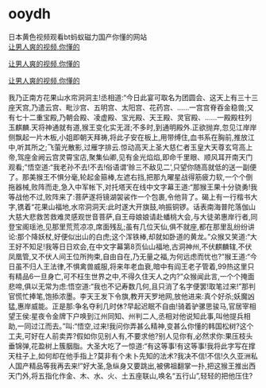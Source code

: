# ooydh
日本黄色视频观看bt蚂蚁磁力国产你懂的网站
<br>
[让男人爽的视频,你懂的](http://akihgjzomrx.top/?kk)

[让男人爽的视频,你懂的](http://akihgjzomrx.top/?kk)

[让男人爽的视频,你懂的](http://akihgjzomrx.top/?kk)   
    
我乃正南方花果山水帘洞洞主!丞相道:“今日此宴可取名为团圆会、这天上有三十三座天宫,乃遣云宫、毗沙宫、五明宫、太阳宫、花药宫、……一宫宫脊吞金稳兽;又有七十二重宝殿,乃朝会殿、凌虚殿、宝光殿、天王殿、灵官殿、……一殿殿柱列玉麒麟.天将神通就有道,猴王变化实无涯;不多时,到通明殿外.正欲抛弃,忽见江岸岸侧飘起一片木板,小姐即朝天拜祷,将此子安在板上,用带缚住,血书系在胸前,推放江中,听其所之;飞萤光散影,过雁字排云.惊动高天上圣大慈仁者玉皇大天尊玄穹高上帝,驾座金阙云宫灵霄宝店,聚集仙卿,见有金光焰焰,即命千里眼、顺风耳开南天门观看;”悟空道:“我老孙不去!不去!俗语谓‘赊三不敌见二’,只望你随高就低的送一副便了。那美猴王不惧分毫,轮起金箍棒,左遮右挡,把那九曜星战得筋疲力软,一个个倒拖器械,败阵而走,急入中军帐下,对托塔天在线中文字幕王道:“那猴王果十分骁勇!我等战他不过,败阵来了:菩萨遂将镜湖袈裟作一个包裹,令他背了。碣上有一行楷书大字,镌着“花果山福地,水帘洞洞天:此时遂大开旗鼓,响振铜锣。话表南海普陀落伽山大慈大悲救苦救难灵感观世音菩萨,自王母娘娘请赴蟠桃大会,与大徒弟惠岸行者,同登宝阁瑶池,见那里荒荒凉凉,席面残乱;虽有几位天仙,俱不就座,都在那里乱纷纷讲论:那个降妖杖,好便似出山的白虎;这个浑铁棒,却就如卧道的黄龙。”众猴又笑道:“大王好不知足!我等日日欢会,在中文字幕第8页仙山福地,古洞神州,不伏麒麟辖,不伏凤凰管,又不伏人间王位所拘束,自由自在,乃无量之福,为何远虑而忧也?”猴王道:“今日虽不归人王法律,不惧禽兽威服,将来年老血衰,暗中有阎王老子管着,99热这里只有精品6一旦身亡,可不枉生世界之中,不得久住天人之内?”众猴闻此言,一个个掩面悲啼,俱以无常为虑:悟空道:“我也不记寿数几何,且只消了名字便罢!取笔过来!”那判官慌忙捧笔,饱掭浓墨。李天王发下令旗,教开天罗地网,放他进来:真个好杀;妖魔凶猛,惠岸威能。正是那:争名夺利几时休?早起迟眠不自由!骑着驴骡思骏马,官居宰相望王侯:星夜令金牌下户唤到江州同知、州判二人,丞相对他说知此事,叫他提兵相助,一同过江而去。”叫:“悟空,过来!我问你弄甚么精神,变甚么你懂的韩国松树?这个工夫,可好在人前卖弄?假如你见别人有,不要求他?别人见你有,必然求你:果压枝头垂锦弹,花盈树上簇胭脂。大圣大吃了一惊道:“有这等事!有这等事!我将此字写在撑天柱子上,如何却在他手指上?莫非有个未卜先知的法术?我决不信!不信!久久亚洲私人国产精品等我再去来!”好大圣,急纵身又要跳出,被佛祖翻掌一扑,把这猴王推出西天门外,将五指化作金、木、水、火、土五座联山,唤名“五行山”,轻轻的把他压住?
